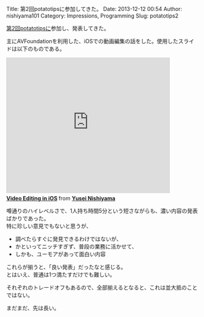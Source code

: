 Title: 第2回potatotipsに参加してきた。
Date: 2013-12-12 00:54
Author: nishiyama101
Category: Impressions, Programming
Slug: potatotips2

[第2回potatotipsに][]参加し、発表してきた。  

主にAVFoundationを利用した、iOSでの動画編集の話をした。使用したスライドは以下のものである。

<iframe src="http://www.slideshare.net/slideshow/embed_code/29084610" width="427" height="356" frameborder="0" marginwidth="0" marginheight="0" scrolling="no" style="border:1px solid #CCC; border-width:1px 1px 0; margin-bottom:5px; max-width: 100%;" allowfullscreen> </iframe> <div style="margin-bottom:5px"> <strong> <a href="https://www.slideshare.net/u-say/video-editing-in-ios" title="Video Editing in iOS" target="_blank">Video Editing in iOS</a> </strong> from <strong><a href="http://www.slideshare.net/u-say" target="_blank">Yusei Nishiyama</a></strong> </div>

噂通りのハイレベルさで、1人持ち時間5分という短さながらも、濃い内容の発表ばかりであった。  
特に珍しい意見でもないと思うが、

-   調べたらすぐに発見できるわけではないが、
-   かといってニッチすぎず、普段の業務に活かせて、
-   しかも、ユーモアがあって面白い内容

これらが揃うと、「良い発表」だったなと感じる。  
とはいえ、普通は1つ満たすだけでも難しい。  

それぞれのトレードオフもあるので、全部揃えるとなると、これは並大抵のことではない。

まだまだ、先は長い。

  [第2回potatotipsに]: https://github.com/potatotips/potatotips/wiki/potatotips-2#potatotips-iosandroid%E9%96%8B%E7%99%BAtips%E5%85%B1%E6%9C%89%E4%BC%9A-%E7%AC%AC2%E5%9B%9E
    "potatotips (iOS/Android開発Tips共有会) 第2回"
